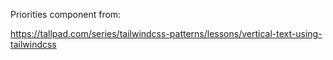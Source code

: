 Priorities component from:

https://tallpad.com/series/tailwindcss-patterns/lessons/vertical-text-using-tailwindcss

